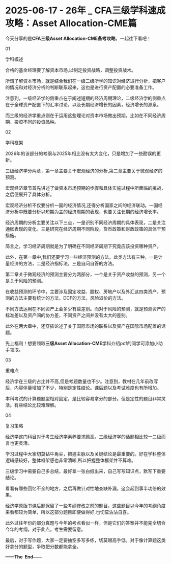# 2025-06-17 - 26年 _ CFA三级学科速成攻略：Asset Allocation-CME篇

今天分享的是**CFA三级Asset Allocation-CME备考攻略**，一起往下看吧！

01

学科概述

合格的基金经理要了解资本市场,以制定投资战略，调整投资战术。

所谓了解资本市场，就是结合我们在一级二级所学的知识对经济进行分析，把客户的情况和对经济分析的判断联系起来，这也是进行资产配置的必要准备工作。

注意到，一级经济学的侧重点在于阐述短期的经济周期理论，二级经济学的侧重点在于全球资产配置下的汇率讨论，以及长期经济增长的因素，经济增长的源泉。

而三级的经济学重点则在于运用这些理论对资本市场做出预期，比如在不同经济周期，投资不同的投资品种。

02

学科框架

2026年的该部分的考纲与2025年相比没有太大变化，只是增加了一些勘误的更新。

三级经济学分两章，第一章主要关干宏观经济的分析,第二章主要关于微观经济的预测。

宏观经济章节首先讲述了做资本市场预期的步骤和具体实施过程中所面临的挑战，之后便展开了具体分析。

宏观经济分析不仅要分析一国的经济情况,还得分析国家之间的经济联动。一国经济分析中既要分析以短期为主的经济周期的表现，也要关注长期的经济增长率。

经济周期的分析主要关注以下三点，一是识别不同经济周期的具体表现，二是关注通胀表现的变化。三是研究在经济周期不同阶段，货币政策和财政政策的具体干预措施。

简言之，学习经济周期就是为了明确在不同经济周期下究竟应该投资哪种资产。

此外，在第一章中,我们还要学习一些经济预测的方法。此类方法有三种，一是计量经济的方法，二是经济指标法，三是自问自答的方法。

第二章关于微观经济的预测主要分为两部分，一个是关于资产收益的预测，另一个是关于风险的预测。

在收益预测的环节中，主要涉及固定收益、股权、房地产以及外汇这四类资产，预测的方法主要有统计的方法，DCF的方法，风险溢价的方法。

不同方法运用在不同资产上会多少有些差别。而对于风险的预测，就是预测资产的标准差以及资产间的协方差，不同资产之间并没有太大的差别。

此外在两大章中，还穿插论述了关于国际市场的联系以及资产在国际市场配置的话题。

先上福利！想要领取**三级Asset Allocation-CME**学科介绍pdf的同学可添加小助手领取。


03

重难点

经济学在三级的占比并不高,但是考题数量也不少。注意到，教材在几年前改写后，内容体量增加了不少，特别是定性结论。课后题以及考试难度也有所增加。

本科考试的计算题题型相对固定，是比较容易拿分的部分。但是定性的题目非常灵活。有些结论比较难理解。

04

复习策略

经济学这门科目对于考生经济学素养要求颇高。三级经济学的话题相比较一二级而言也更灵活。

学习过程中大家切莫钻牛角尖，把握主脉以及关键结论是最重要的。好在学科整体逻辑感较好，整体框架感也非常清晰,所以把握整体框架并不算难。

三级学习中需要自己多总结，最好拿一张白纸出来，自己写写知识点，默写下重要结论。

看看有哪些回忆不全的地方，之后再做针对性地查缺补漏，这会起到事半功倍的效果。


经济学原版书课后题保留了一些考纲修改之前的题目，这些题目以今年的考纲角度来看都较为简单，所以这部分题目即便做得好,也切莫沾沾自喜。

此外过往年份的部分真题与今年的考点看似一样，但是它们的答案并不能完全切合今年的考纲，对于此点，考生需要留意。

最后，对于写作题，大家一定要抽空多写多练，切莫眼高手低。对于像计算题这类好拿分的题型，争取把分数都能拿全。

**——The  End——**
